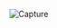 ![Capture](https://github.com/Kempster33/China-Delight-Redesign/assets/15764472/f9a58722-e74d-4cc4-84f1-3c069e7ed504)
